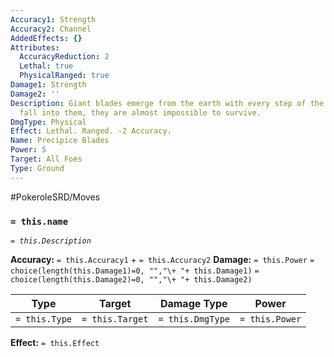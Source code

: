 ```yaml
---
Accuracy1: Strength
Accuracy2: Channel
AddedEffects: {}
Attributes:
  AccuracyReduction: 2
  Lethal: true
  PhysicalRanged: true
Damage1: Strength
Damage2: ''
Description: Giant blades emerge from the earth with every step of the user. If you
  fall into them, they are almost impossible to survive.
DmgType: Physical
Effect: Lethal. Ranged. -2 Accuracy.
Name: Precipice Blades
Power: 5
Target: All Foes
Type: Ground
---
```


#PokeroleSRD/Moves

### `= this.name` 
*`= this.Description`*

**Accuracy:** `= this.Accuracy1` + `= this.Accuracy2`
**Damage:** `= this.Power` `= choice(length(this.Damage1)=0, "","\+ "+ this.Damage1)` `= choice(length(this.Damage2)=0, "","\+ "+ this.Damage2)`

| Type          | Target          | Damage Type          | Power          |
| ------------- | --------------- | ---------------- | -------------- |
| `= this.Type` | `= this.Target` | `= this.DmgType` | `= this.Power` | 

**Effect:** `= this.Effect`